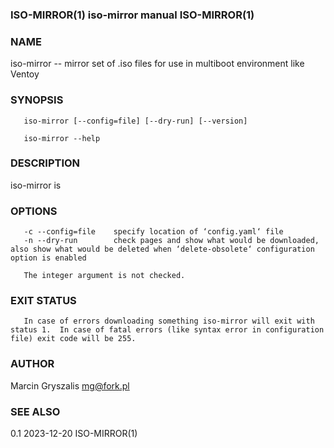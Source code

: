 ### ISO-MIRROR(1)                                                                                                      iso-mirror manual                                                                                                     ISO-MIRROR(1)

### NAME
iso-mirror -- mirror set of .iso files for use in multiboot environment like Ventoy

### SYNOPSIS
       iso-mirror [--config=file] [--dry-run] [--version]

       iso-mirror --help

### DESCRIPTION
iso-mirror is

### OPTIONS
       -c --config=file    specify location of ‘config.yaml‘ file
       -n --dry-run        check pages and show what would be downloaded, also show what would be deleted when ‘delete-obsolete‘ configuration option is enabled

       The integer argument is not checked.

### EXIT STATUS
       In case of errors downloading something iso-mirror will exit with status 1.  In case of fatal errors (like syntax error in configuration file) exit code will be 255.

### AUTHOR
Marcin Gryszalis <mg@fork.pl>

### SEE ALSO
0.1                                                                                                                   2023-12-20                                                                                                         ISO-MIRROR(1)

